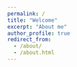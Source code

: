 ```yaml
---
permalink: /
title: "Welcome"
excerpt: "About me"
author_profile: true
redirect_from: 
  - /about/
  - /about.html
---
```

